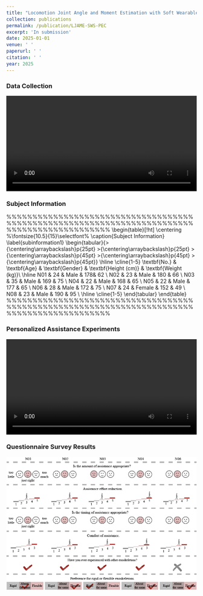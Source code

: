 ```yaml
---
title: "Locomotion Joint Angle and Moment Estimation with Soft Wearable Sensors for Personalized Exoskeleton Control"
collection: publications
permalink: /publication/LJAME-SWS-PEC
excerpt: 'In submission'
date: 2025-01-01
venue: ' '
paperurl: ' '
citation: ' '
year: 2025
---
```



### Data Collection
<div style="display:flex;justify-content:center;">
<video width="600" controls>
  <source src="/images/Data_collection_LOCO.mp4" type="video/mp4">
  Your browser does not support the video tag.
</video>
</div>

### Subject Information
%%%%%%%%%%%%%%%%%%%%%%%%%%%%%%%%%%%%%%%%%%%%%%%%%%%%%%%%%%%%%%%%%%%%%%%%%%%%%%%%%%%%%%%%%%%%
\begin{table}[!ht]
    \centering
    %\fontsize{10.5}{15}\selectfont%
    \caption{Subject Information}
    \label{subinformation1}
    \begin{tabular}{>{\centering\arraybackslash}p{25pt} >{\centering\arraybackslash}p{25pt} >{\centering\arraybackslash}p{45pt} >{\centering\arraybackslash}p{45pt} >{\centering\arraybackslash}p{45pt}}
        \hline
        \cline{1-5} 
       \textbf{No.} & \textbf{Age} & \textbf{Gender} & \textbf{Height (cm)} & \textbf{Weight (kg)}\\ \hline
        N01  & 24   &  Male   & 178& 62  \\ 
        N02   &  23    &  Male   & 180 &    66   \\ 
        N03   &  35    & Male  & 169 &  75      \\ 
        N04   &  22    &  Male  & 168 &  65      \\ 
        N05    & 22      &  Male & 177 &  65      \\ 
        N06    &  28     &  Male & 172 &  75      \\ 
        N07   &  24   &  Female & 152 &  49      \\  
        N08   &  23     &  Male & 190 &  95      \\ 
        \hline
        \cline{1-5} 
    \end{tabular}
\end{table}
%%%%%%%%%%%%%%%%%%%%%%%%%%%%%%%%%%%%%%%%%%%%%%%%%%%%%%%%%%%%%%%%%%%%%%%%%%%%%%%%%%%%%%%%%%%%

### Personalized Assistance Experiments
<div style="display:flex;justify-content:center;">
<video width="600" controls>
  <source src="/images/Personalized.mp4" type="video/mp4">
  Your browser does not support the video tag.
</video>
</div>

### Questionnaire Survey Results
<div style="display:flex;justify-content:center;">
   <img src="/images/WEN.png" width="600" alt="Fig" style="margin:auto;">
</div>
<br>

